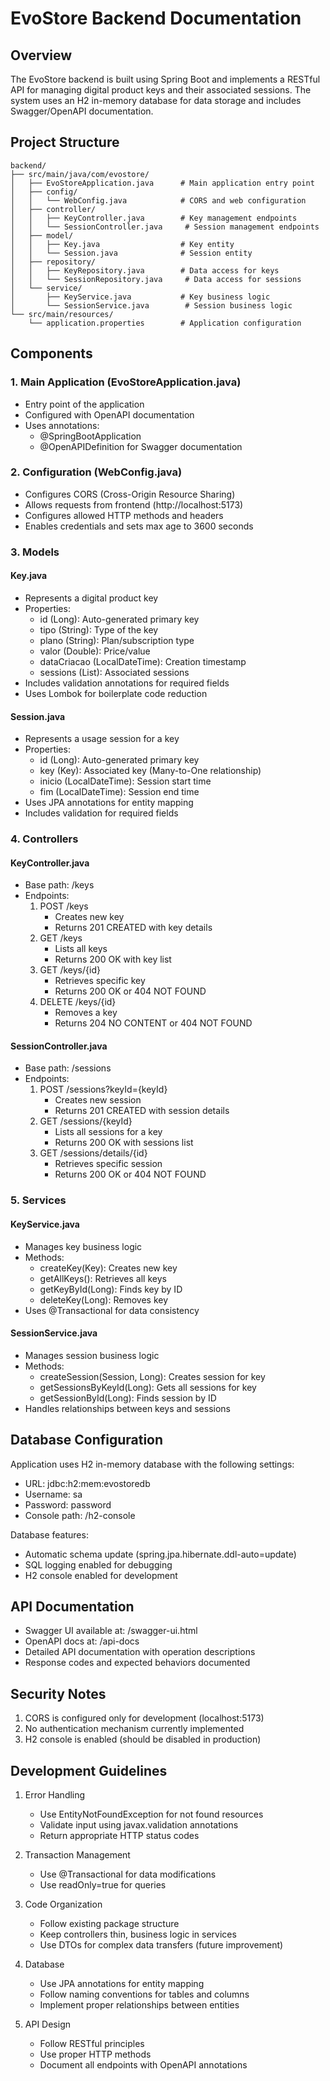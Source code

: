 # EvoStore Backend Documentation

## Overview
The EvoStore backend is built using Spring Boot and implements a RESTful API for managing digital product keys and their associated sessions. The system uses an H2 in-memory database for data storage and includes Swagger/OpenAPI documentation.

## Project Structure

```
backend/
├── src/main/java/com/evostore/
│   ├── EvoStoreApplication.java      # Main application entry point
│   ├── config/
│   │   └── WebConfig.java            # CORS and web configuration
│   ├── controller/
│   │   ├── KeyController.java        # Key management endpoints
│   │   └── SessionController.java     # Session management endpoints
│   ├── model/
│   │   ├── Key.java                  # Key entity
│   │   └── Session.java              # Session entity
│   ├── repository/
│   │   ├── KeyRepository.java        # Data access for keys
│   │   └── SessionRepository.java     # Data access for sessions
│   └── service/
│       ├── KeyService.java           # Key business logic
│       └── SessionService.java        # Session business logic
└── src/main/resources/
    └── application.properties        # Application configuration
```

## Components

### 1. Main Application (EvoStoreApplication.java)
- Entry point of the application
- Configured with OpenAPI documentation
- Uses annotations:
  - @SpringBootApplication
  - @OpenAPIDefinition for Swagger documentation

### 2. Configuration (WebConfig.java)
- Configures CORS (Cross-Origin Resource Sharing)
- Allows requests from frontend (http://localhost:5173)
- Configures allowed HTTP methods and headers
- Enables credentials and sets max age to 3600 seconds

### 3. Models

#### Key.java
- Represents a digital product key
- Properties:
  - id (Long): Auto-generated primary key
  - tipo (String): Type of the key
  - plano (String): Plan/subscription type
  - valor (Double): Price/value
  - dataCriacao (LocalDateTime): Creation timestamp
  - sessions (List<Session>): Associated sessions
- Includes validation annotations for required fields
- Uses Lombok for boilerplate code reduction

#### Session.java
- Represents a usage session for a key
- Properties:
  - id (Long): Auto-generated primary key
  - key (Key): Associated key (Many-to-One relationship)
  - inicio (LocalDateTime): Session start time
  - fim (LocalDateTime): Session end time
- Uses JPA annotations for entity mapping
- Includes validation for required fields

### 4. Controllers

#### KeyController.java
- Base path: /keys
- Endpoints:
  1. POST /keys
     - Creates new key
     - Returns 201 CREATED with key details
  2. GET /keys
     - Lists all keys
     - Returns 200 OK with key list
  3. GET /keys/{id}
     - Retrieves specific key
     - Returns 200 OK or 404 NOT FOUND
  4. DELETE /keys/{id}
     - Removes a key
     - Returns 204 NO CONTENT or 404 NOT FOUND

#### SessionController.java
- Base path: /sessions
- Endpoints:
  1. POST /sessions?keyId={keyId}
     - Creates new session
     - Returns 201 CREATED with session details
  2. GET /sessions/{keyId}
     - Lists all sessions for a key
     - Returns 200 OK with sessions list
  3. GET /sessions/details/{id}
     - Retrieves specific session
     - Returns 200 OK or 404 NOT FOUND

### 5. Services

#### KeyService.java
- Manages key business logic
- Methods:
  - createKey(Key): Creates new key
  - getAllKeys(): Retrieves all keys
  - getKeyById(Long): Finds key by ID
  - deleteKey(Long): Removes key
- Uses @Transactional for data consistency

#### SessionService.java
- Manages session business logic
- Methods:
  - createSession(Session, Long): Creates session for key
  - getSessionsByKeyId(Long): Gets all sessions for key
  - getSessionById(Long): Finds session by ID
- Handles relationships between keys and sessions

## Database Configuration

Application uses H2 in-memory database with the following settings:
- URL: jdbc:h2:mem:evostoredb
- Username: sa
- Password: password
- Console path: /h2-console

Database features:
- Automatic schema update (spring.jpa.hibernate.ddl-auto=update)
- SQL logging enabled for debugging
- H2 console enabled for development

## API Documentation
- Swagger UI available at: /swagger-ui.html
- OpenAPI docs at: /api-docs
- Detailed API documentation with operation descriptions
- Response codes and expected behaviors documented

## Security Notes
1. CORS is configured only for development (localhost:5173)
2. No authentication mechanism currently implemented
3. H2 console is enabled (should be disabled in production)

## Development Guidelines

1. Error Handling
   - Use EntityNotFoundException for not found resources
   - Validate input using javax.validation annotations
   - Return appropriate HTTP status codes

2. Transaction Management
   - Use @Transactional for data modifications
   - Use readOnly=true for queries

3. Code Organization
   - Follow existing package structure
   - Keep controllers thin, business logic in services
   - Use DTOs for complex data transfers (future improvement)

4. Database
   - Use JPA annotations for entity mapping
   - Follow naming conventions for tables and columns
   - Implement proper relationships between entities

5. API Design
   - Follow RESTful principles
   - Use proper HTTP methods
   - Document all endpoints with OpenAPI annotations